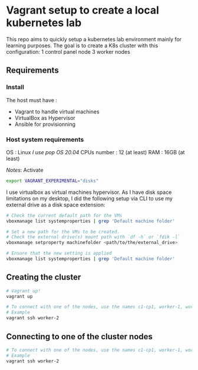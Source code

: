 # Vagrant setup to create a local kubernetes lab

This repo aims to quickly setup a kubernetes lab environment mainly for learning purposes.
The goal is to create a K8s cluster with this configuration:
1 control panel node
3 worker nodes


## Requirements

### Install
The host must have :
* Vagrant to handle virtual machines
* VirtualBox as Hypervisor
* Ansible for provisionning

### Host system requirements
OS : Linux *I use pop OS 20.04*
CPUs number : 12 (at least)
RAM : 16GB (at least)


*Notes*:
Activate

```sh
export VAGRANT_EXPERIMENTAL="disks"
```

I use virtualbox as virtual machines hypervisor.
As I have disk space limitations on my desktop, I did the following setup via CLI to use my external drive as a disk space extension:

```sh
# Check the current default path for the VMs
vboxmanage list systemproperties | grep 'Default machine folder'

# Set a new path for the VMs to be created.
# Check the external drive(s) mount path with `df -h` or `fdik -l`
vboxmanage setproperty machinefolder <path/to/the/external_drive>

# Ensure that the new setting is applied
vboxmanage list systemproperties | grep 'Default machine folder'
```

## Creating the cluster

```sh
# Vagrant up!
vagrant up

# To connect with one of the nodes, use the names c1-cp1, worker-1, worker-2, worker-3
# Example
vagrant ssh worker-2

```


## Connecting to one of the cluster nodes

```sh
# To connect with one of the nodes, use the names c1-cp1, worker-1, worker-2, worker-3
# Example
vagrant ssh worker-2

```